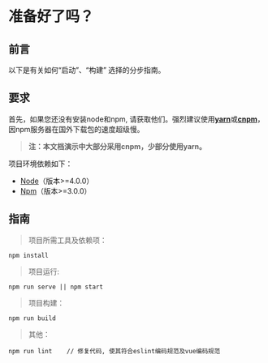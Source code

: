 # 准备好了吗？

## 前言

以下是有关如何“启动”、“构建” 选择的分步指南。

## 要求

首先，如果您还没有安装node和npm, 请获取他们。强烈建议使用[**yarn**](https://yarn.bootcss.com/)或[**cnpm**](http://npm.taobao.org/)，因npm服务器在国外下载包的速度超级慢。

> **注：本文档演示中大部分采用cnpm，少部分使用yarn。**

项目环境依赖如下：

* [Node](https://nodejs.org/zh-cn/)（版本>=4.0.0）
* [Npm](https://www.npmjs.cn/)（版本>=3.0.0）

## 指南

> 项目所需工具及依赖项：

``` install
npm install
```

> 项目运行:

``` run
npm run serve || npm start
```

> 项目构建：

``` build
npm run build
```

> 其他：

``` lint
npm run lint    // 修复代码, 使其符合eslint编码规范及vue编码规范
```
